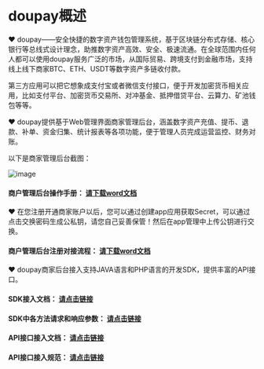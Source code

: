 # doupay概述
❤ doupay——安全快捷的数字资产钱包管理系统，基于区块链分布式存储、核心银行等总线式设计理念，助推数字资产高效、安全、极速流通。在全球范围内任何人都可以使用doupay服务广泛的市场，从国际贸易、跨境支付到金融市场，支持线上线下商家BTC、ETH、USDT等数字资产多链收付款。

第三方应用可以把它想象成支付宝或者微信支付接口，便于开发加密货币相关应用，比如支付平台、加密货币交易所、对冲基金、抵押借贷平台、云算力、矿池钱包等等。 

❤ doupay提供基于Web管理界面商家管理后台，涵盖数字资产充值、提币、退款、补单、资金归集、统计报表等各项功能，便于管理人员完成运营监控、财务对账。

以下是商家管理后台截图：

![image](https://user-images.githubusercontent.com/87971832/126969389-26328f96-1709-4fe0-b57a-9dfa0743da8e.png)

 ####           商户管理后台操作手册：      [请下载word文档](https://github.com/doupay/doupay-wiki/blob/main/%E5%95%86%E6%88%B7%E5%90%8E%E5%8F%B0%E6%93%8D%E4%BD%9C%E6%89%8B%E5%86%8C.docx)

❤ 在您注册开通商家账户以后，您可以通过创建app应用获取Secret，可以通过点击交换密码生成公私钥，请您自己妥善保管！然后在app管理中上传公钥进行交换。

 ####           商户管理后台注册对接流程：    [请下载word文档](https://github.com/doupay/doupay-wiki/blob/main/%E5%95%86%E5%AE%B6%E5%AF%B9%E6%8E%A5%E6%B5%81%E7%A8%8B.docx)

❤ doupay商家后台接入支持JAVA语言和PHP语言的开发SDK，提供丰富的API接口。

 ####      SDK接入文档：     [请点击链接](https://github.com/doupay/doupay-java)

####      SDK中各方法请求和响应参数：     [请点击链接](https://github.com/doupay/doupay-java/wiki)

####      API接口接入文档：     [请点击链接](https://github.com/doupay/doupay-wiki/blob/main/%E5%8E%9F%E7%94%9F%E6%8E%A5%E5%8F%A3%E6%96%87%E6%A1%A3.md)

####      API接口接入规范：     [请点击链接](https://github.com/doupay/doupay-wiki/blob/main/%E6%8E%A5%E5%8F%A3%E8%A7%84%E8%8C%83.md)
